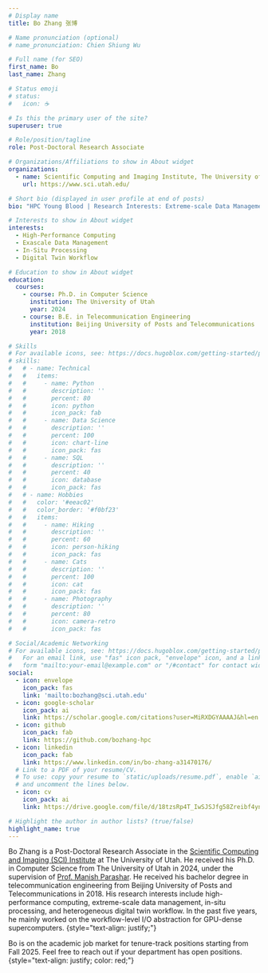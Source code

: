```yaml
---
# Display name
title: Bo Zhang 张博

# Name pronunciation (optional)
# name_pronunciation: Chien Shiung Wu

# Full name (for SEO)
first_name: Bo
last_name: Zhang

# Status emoji
# status:
#   icon: ☕️

# Is this the primary user of the site?
superuser: true

# Role/position/tagline
role: Post-Doctoral Research Associate

# Organizations/Affiliations to show in About widget
organizations:
  - name: Scientific Computing and Imaging Institute, The University of Utah
    url: https://www.sci.utah.edu/

# Short bio (displayed in user profile at end of posts)
bio: "HPC Young Blood | Research Interests: Extreme-scale Data Management and Heterogeneous Digital Twin Workflow."

# Interests to show in About widget
interests:
  - High-Performance Computing
  - Exascale Data Management
  - In-Situ Processing
  - Digital Twin Workflow

# Education to show in About widget
education:
  courses:
    - course: Ph.D. in Computer Science
      institution: The University of Utah
      year: 2024
    - course: B.E. in Telecommunication Engineering
      institution: Beijing University of Posts and Telecommunications
      year: 2018

# Skills
# For available icons, see: https://docs.hugoblox.com/getting-started/page-builder/#icons
# skills:
#   # - name: Technical
#   #   items:
#   #     - name: Python
#   #       description: ''
#   #       percent: 80
#   #       icon: python
#   #       icon_pack: fab
#   #     - name: Data Science
#   #       description: ''
#   #       percent: 100
#   #       icon: chart-line
#   #       icon_pack: fas
#   #     - name: SQL
#   #       description: ''
#   #       percent: 40
#   #       icon: database
#   #       icon_pack: fas
#   # - name: Hobbies
#   #   color: '#eeac02'
#   #   color_border: '#f0bf23'
#   #   items:
#   #     - name: Hiking
#   #       description: ''
#   #       percent: 60
#   #       icon: person-hiking
#   #       icon_pack: fas
#   #     - name: Cats
#   #       description: ''
#   #       percent: 100
#   #       icon: cat
#   #       icon_pack: fas
#   #     - name: Photography
#   #       description: ''
#   #       percent: 80
#   #       icon: camera-retro
#   #       icon_pack: fas

# Social/Academic Networking
# For available icons, see: https://docs.hugoblox.com/getting-started/page-builder/#icons
#   For an email link, use "fas" icon pack, "envelope" icon, and a link in the
#   form "mailto:your-email@example.com" or "/#contact" for contact widget.
social:
  - icon: envelope
    icon_pack: fas
    link: 'mailto:bozhang@sci.utah.edu'
  - icon: google-scholar
    icon_pack: ai
    link: https://scholar.google.com/citations?user=MiRXDGYAAAAJ&hl=en
  - icon: github
    icon_pack: fab
    link: https://github.com/bozhang-hpc
  - icon: linkedin
    icon_pack: fab
    link: https://www.linkedin.com/in/bo-zhang-a31470176/
  # Link to a PDF of your resume/CV.
  # To use: copy your resume to `static/uploads/resume.pdf`, enable `ai` icons in `params.yaml`,
  # and uncomment the lines below.
  - icon: cv
    icon_pack: ai
    link: https://drive.google.com/file/d/18tzsRp4T_IwSJSJfg58Zreibf4ynHsmX/view?usp=sharing

# Highlight the author in author lists? (true/false)
highlight_name: true
---
```


Bo Zhang is a Post-Doctoral Research Associate in the [Scientific Computing and Imaging (SCI) Institute](https://www.sci.utah.edu/) at The University of Utah. He received his Ph.D. in Computer Science from The University of Utah in 2024, under the supervision of [Prof. Manish Parashar](https://www.manishparashar.org/). He received his bachelor degree in telecommunication engineering from Beijing University of Posts and Telecommunications in 2018. His research interests include high-performance computing, extreme-scale data management, in-situ processing, and heterogeneous digital twin workflow. In the past five years, he mainly worked on the workflow-level I/O abstraction for GPU-dense supercomputers.
{style="text-align: justify;"}

Bo is on the academic job market for tenure-track positions starting from Fall 2025. Feel free to reach out if your department has open positions.
{style="text-align: justify; color: red;"}
